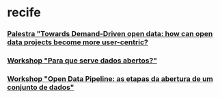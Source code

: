 # recife

### [Palestra "Towards Demand-Driven open data: how can open data projects become more user-centric?](https://datactivist.coop/recife/#1)

### [Workshop "Para que serve dados abertos?"](https://datactivist.coop/recife/workshop/)

### [Workshop "Open Data Pipeline: as etapas da abertura de um conjunto de dados"](https://datactivist.coop/recife/workshop2/#1)
